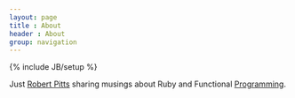 ```yaml
---
layout: page
title : About
header : About
group: navigation
---
```

{% include JB/setup %}

Just [Robert Pitts](/resume.html) sharing musings about Ruby and Functional [Programming](http://github.com/rbxbx).
